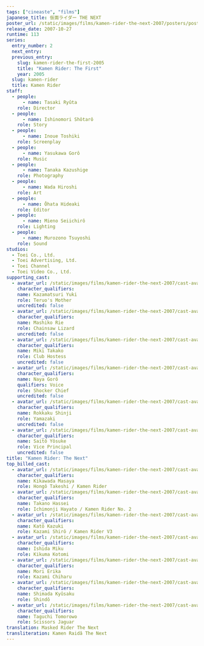 ```yaml
---
tags: ["cineaste", "films"]
japanese_title: 仮面ライダー THE NEXT
poster_url: /static/images/films/kamen-rider-the-next-2007/posters/poster.jpg
release_date: 2007-10-27
runtime: 113
series:
  entry_number: 2
  next_entry:
  previous_entry:
    slug: kamen-rider-the-first-2005
    title: "Kamen Rider: The First"
    year: 2005
  slug: kamen-rider
  title: Kamen Rider
staff:
  - people:
      - name: Tasaki Ryûta
    role: Director
  - people:
      - name: Ishinomori Shôtarô
    role: Story
  - people:
      - name: Inoue Toshiki
    role: Screenplay
  - people:
      - name: Yasukawa Gorô
    role: Music
  - people:
      - name: Tanaka Kazushige
    role: Photography
  - people:
      - name: Wada Hiroshi
    role: Art
  - people:
      - name: Ôhata Hideaki
    role: Editor
  - people:
      - name: Mieno Seiichirô
    role: Lighting
  - people:
      - name: Murozono Tsuyoshi
    role: Sound
studios:
  - Toei Co., Ltd.
  - Toei Advertising, Ltd.
  - Toei Channel
  - Toei Video Co., Ltd.
supporting_cast:
  - avatar_url: /static/images/films/kamen-rider-the-next-2007/cast-avatars/yuki-kazamatsuri-0.jpg
    character_qualifiers:
    name: Kazamatsuri Yuki
    role: Teruo's Mother
    uncredited: false
  - avatar_url: /static/images/films/kamen-rider-the-next-2007/cast-avatars/rie-mashiko-0.jpg
    character_qualifiers:
    name: Mashiko Rie
    role: Chainsaw Lizard
    uncredited: false
  - avatar_url: /static/images/films/kamen-rider-the-next-2007/cast-avatars/takako-miki-0.jpg
    character_qualifiers:
    name: Miki Takako
    role: Club Hostess
    uncredited: false
  - avatar_url: /static/images/films/kamen-rider-the-next-2007/cast-avatars/goro-naya-0.jpg
    character_qualifiers:
    name: Naya Gorô
    qualifiers: Voice
    role: Shocker Chief
    uncredited: false
  - avatar_url: /static/images/films/kamen-rider-the-next-2007/cast-avatars/shinji-rokkaku-0.jpg
    character_qualifiers:
    name: Rokkaku Shinji
    role: Yamazaki
    uncredited: false
  - avatar_url: /static/images/films/kamen-rider-the-next-2007/cast-avatars/yosuke-saito-0.jpg
    character_qualifiers:
    name: Saitô Yôsuke
    role: Vice Principal
    uncredited: false
title: "Kamen Rider: The Next"
top_billed_cast:
  - avatar_url: /static/images/films/kamen-rider-the-next-2007/cast-avatars/masaya-kikawada-0.jpg
    character_qualifiers:
    name: Kikawada Masaya
    role: Hongô Takeshi / Kamen Rider
  - avatar_url: /static/images/films/kamen-rider-the-next-2007/cast-avatars/hassei-takano-0.jpg
    character_qualifiers:
    name: Takano Hassei
    role: Ichimonji Hayato / Kamen Rider No. 2
  - avatar_url: /static/images/films/kamen-rider-the-next-2007/cast-avatars/kazuki-kato-0.jpg
    character_qualifiers:
    name: Katô Kazuki
    role: Kazami Shirô / Kamen Rider V3
  - avatar_url: /static/images/films/kamen-rider-the-next-2007/cast-avatars/miku-ishida-0.jpg
    character_qualifiers:
    name: Ishida Miku
    role: Kikuma Kotomi
  - avatar_url: /static/images/films/kamen-rider-the-next-2007/cast-avatars/erika-mori-0.jpg
    character_qualifiers:
    name: Mori Erika
    role: Kazami Chiharu
  - avatar_url: /static/images/films/kamen-rider-the-next-2007/cast-avatars/kyusaku-shimada-0.jpg
    character_qualifiers:
    name: Shimada Kyûsaku
    role: Shindô
  - avatar_url: /static/images/films/kamen-rider-the-next-2007/cast-avatars/tomorowo-taguchi-0.jpg
    character_qualifiers:
    name: Taguchi Tomorowo
    role: Scissors Jaguar
translation: Masked Rider The Next
transliteration: Kamen Raidâ The Next
---
```

